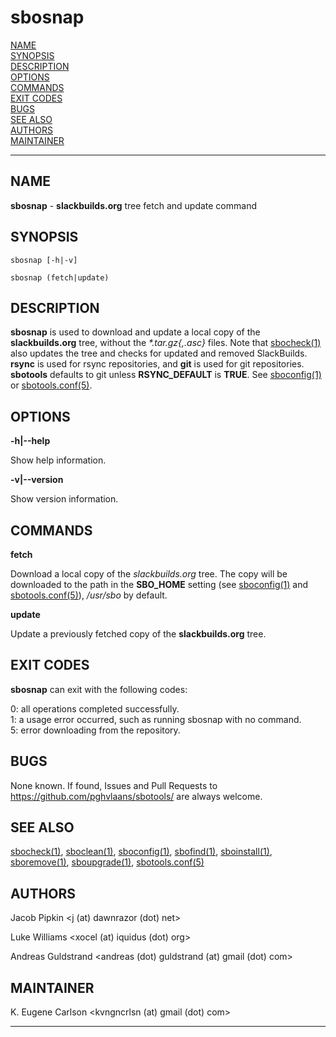 # sbosnap

[NAME](#name)\
[SYNOPSIS](#synopsis)\
[DESCRIPTION](#description)\
[OPTIONS](#options)\
[COMMANDS](#commands)\
[EXIT CODES](#exit-codes)\
[BUGS](#bugs)\
[SEE ALSO](#see-also)\
[AUTHORS](#authors)\
[MAINTAINER](#maintainer)

------------------------------------------------------------------------

## NAME

**sbosnap** - **slackbuilds.org** tree fetch and update command

## SYNOPSIS

    sbosnap [-h|-v]

    sbosnap (fetch|update)

## DESCRIPTION

**sbosnap** is used to download and update a local copy of the
**slackbuilds.org** tree, without the *\*.tar.gz{,.asc}* files. Note
that [sbocheck(1)](sbocheck.1.md) also updates the tree and checks for updated and
removed SlackBuilds. **rsync** is used for rsync repositories, and
**git** is used for git repositories. **sbotools** defaults to git
unless **RSYNC_DEFAULT** is **TRUE**. See [sboconfig(1)](sboconfig.1.md) or
[sbotools.conf(5)](sbotools.conf.5.md).

## OPTIONS

**-h\|\--help**

Show help information.

**-v\|\--version**

Show version information.

## COMMANDS

**fetch**

Download a local copy of the *slackbuilds.org* tree. The copy will be
downloaded to the path in the **SBO_HOME** setting (see [sboconfig(1)](sboconfig.1.md)
and [sbotools.conf(5)](sbotools.conf.5.md)), */usr/sbo* by default.

**update**

Update a previously fetched copy of the **slackbuilds.org** tree.

## EXIT CODES

**sbosnap** can exit with the following codes:

0: all operations completed successfully.\
1: a usage error occurred, such as running sbosnap with no command.\
5: error downloading from the repository.

## BUGS

None known. If found, Issues and Pull Requests to
<https://github.com/pghvlaans/sbotools/> are always welcome.

## SEE ALSO

[sbocheck(1)](sbocheck.1.md), [sboclean(1)](sboclean.1.md), [sboconfig(1)](sboconfig.1.md), [sbofind(1)](sbofind.1.md), [sboinstall(1)](sboinstall.1.md),
[sboremove(1)](sboremove.1.md), [sboupgrade(1)](sboupgrade.1.md), [sbotools.conf(5)](sbotools.conf.5.md)

## AUTHORS

Jacob Pipkin \<j (at) dawnrazor (dot) net\>

Luke Williams \<xocel (at) iquidus (dot) org\>

Andreas Guldstrand \<andreas (dot) guldstrand (at) gmail (dot) com\>

## MAINTAINER

K. Eugene Carlson \<kvngncrlsn (at) gmail (dot) com\>

------------------------------------------------------------------------
